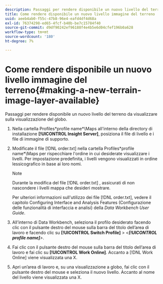 ```yaml
---
description: Passaggi per rendere disponibile un nuovo livello del terreno da visualizzare sulla visualizzazione del globo.
title: Come rendere disponibile un nuovo livello immagine del terreno
uuid: aeeb4ab0-f55c-47b8-96e4-eafd4df4d68a
exl-id: 76374298-ed65-4fcf-b40b-be7c15784f40
source-git-commit: d9df90242ef96188f4e4b5e6d04cfef196b0a628
workflow-type: tm+mt
source-wordcount: '180'
ht-degree: 7%

---
```


# Come rendere disponibile un nuovo livello immagine del terreno{#making-a-new-terrain-image-layer-available}

Passaggi per rendere disponibile un nuovo livello del terreno da visualizzare sulla visualizzazione del globo.

1. Nella cartella Profiles\*profile name*\Maps all&#39;interno della directory di installazione **[!UICONTROL Insight Server]**, posiziona il file di livello e i file di immagine di supporto.
1. Modificate il file [!DNL order.txt] nella cartella Profiles\*profile name*\Maps per rispecchiare l&#39;ordine in cui desiderate visualizzare i livelli. Per impostazione predefinita, i livelli vengono visualizzati in ordine lessicografico in base ai loro nomi.

   >[!NOTE]
   >
   >Durante la modifica del file [!DNL order.txt] , assicurati di non nascondere i livelli mappa che desideri mostrare.

   Per ulteriori informazioni sull&#39;utilizzo dei file [!DNL order.txt], vedere il capitolo Configuring Interface and Analysis Features (Configurazione delle funzionalità di interfaccia e analisi) della *Data Workbench User Guide*.

1. All’interno di Data Workbench, seleziona il profilo desiderato facendo clic con il pulsante destro del mouse sulla barra del titolo dell’area di lavoro e facendo clic su **[!UICONTROL Switch Profile]** > *&lt;**[!UICONTROL profile name]**>*.
1. Fai clic con il pulsante destro del mouse sulla barra del titolo dell’area di lavoro e fai clic su **[!UICONTROL Work Online]**. Accanto a [!DNL Work Online] viene visualizzata una X.
1. Apri un’area di lavoro e, su una visualizzazione a globo, fai clic con il pulsante destro del mouse e seleziona il nuovo livello. Accanto al nome del livello viene visualizzata una X.

